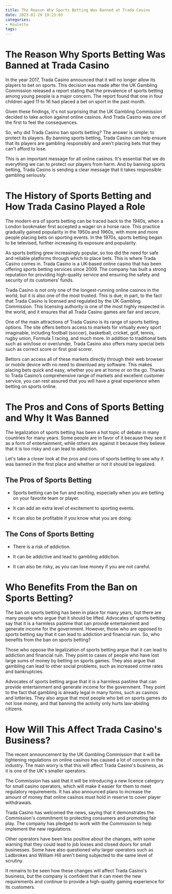```yaml
---
title: The Reason Why Sports Betting Was Banned at Trada Casino
date: 2023-01-29 19:23:03
categories:
- Roulette
tags:
---
```



#  The Reason Why Sports Betting Was Banned at Trada Casino

In the year 2017, Trada Casino announced that it will no longer allow its players to bet on sports. This decision was made after the UK Gambling Commission released a report stating that the prevalence of sports betting among young people is a major concern. The report found that one in four children aged 11 to 16 had placed a bet on sport in the past month.

Given these findings, it's not surprising that the UK Gambling Commission decided to take action against online casinos. And Trada Casino was one of the first to feel the consequences.

So, why did Trada Casino ban sports betting? The answer is simple: to protect its players. By banning sports betting, Trada Casino can help ensure that its players are gambling responsibly and aren't placing bets that they can't afford to lose.

This is an important message for all online casinos. It's essential that we do everything we can to protect our players from harm. And by banning sports betting, Trada Casino is sending a clear message that it takes responsible gambling seriously.

#  The History of Sports Betting and How Trada Casino Played a Role

The modern era of sports betting can be traced back to the 1940s, when a London bookmaker first accepted a wager on a horse race. This practice gradually gained popularity in the 1950s and 1960s, with more and more people placing bets on sporting events. In the 1970s, sports betting began to be televised, further increasing its exposure and popularity.

As sports betting grew increasingly popular, so too did the need for safe and reliable platforms through which to place bets. This is where Trada Casino comes in. Trada Casino is a UK-based online casino that has been offering sports betting services since 2009. The company has built a strong reputation for providing high-quality service and ensuring the safety and security of its customers’ funds.

Trada Casino is not only one of the longest-running online casinos in the world, but it is also one of the most trusted. This is due, in part, to the fact that Trada Casino is licensed and regulated by the UK Gambling Commission. This licensing authority is one of the most highly respected in the world, and it ensures that all Trada Casino games are fair and secure.

One of the main attractions of Trada Casino is its range of sports betting options. The site offers bettors access to markets for virtually every sport imaginable, including football (soccer), basketball, cricket, golf, tennis, rugby union, Formula 1 racing, and much more. In addition to traditional bets such as win/lose or over/under, Trada Casino also offers many special bets such as correct score or first goal scorer.

Bettors can access all of these markets directly through their web browser or mobile device with no need to download any software. This makes placing bets quick and easy, whether you are at home or on the go. Thanks to Trada Casino’s comprehensive range of markets and excellent customer service, you can rest assured that you will have a great experience when betting on sports online.

#  The Pros and Cons of Sports Betting and Why It Was Banned

The legalization of sports betting has been a hot topic of debate in many countries for many years. Some people are in favor of it because they see it as a form of entertainment, while others are against it because they believe that it is too risky and can lead to addiction.

Let's take a closer look at the pros and cons of sports betting to see why it was banned in the first place and whether or not it should be legalized.

## The Pros of Sports Betting

- Sports betting can be fun and exciting, especially when you are betting on your favorite team or player.

- It can add an extra level of excitement to sporting events.

- It can also be profitable if you know what you are doing.

## The Cons of Sports Betting

- There is a risk of addiction.

- It can be addictive and lead to gambling addiction.

- It can also be risky, as you can lose money if you are not careful.

#  Who Benefits From the Ban on Sports Betting? 

The ban on sports betting has been in place for many years, but there are many people who argue that it should be lifted. Advocates of sports betting say that it is a harmless pastime that can provide entertainment and generate income for the government. However, those who are opposed to sports betting say that it can lead to addiction and financial ruin. So, who benefits from the ban on sports betting?

Those who oppose the legalization of sports betting argue that it can lead to addiction and financial ruin. They point to cases of people who have lost large sums of money by betting on sports games. They also argue that gambling can lead to other social problems, such as increased crime rates and bankruptcies.

Advocates of sports betting argue that it is a harmless pastime that can provide entertainment and generate income for the government. They point to the fact that gambling is already legal in many forms, such as casinos and lotteries. They also argue that most people who bet on sports games do not lose money, and that banning the activity only hurts law-abiding citizens.

#  How Will This Affect Trada Casino's Business?

The recent announcement by the UK Gambling Commission that it will be tightening regulations on online casinos has caused a lot of concern in the industry. The main worry is that this will affect Trada Casino's business, as it is one of the UK's smaller operators.

The Commission has said that it will be introducing a new licence category for small casino operators, which will make it easier for them to meet regulatory requirements. It has also announced plans to increase the amount of money that online casinos must hold in reserve to cover player withdrawals.

Trada Casino has welcomed the news, saying that it demonstrates the Commission's commitment to protecting consumers and promoting fair play. The company has pledged to work with the Commission to help implement the new regulations.

Other operators have been less positive about the changes, with some warning that they could lead to job losses and closed doors for small businesses. Some have also questioned why larger operators such as Ladbrokes and William Hill aren't being subjected to the same level of scrutiny.

It remains to be seen how these changes will affect Trada Casino's business, but the company is confident that it can meet the new requirements and continue to provide a high-quality gaming experience for its customers.